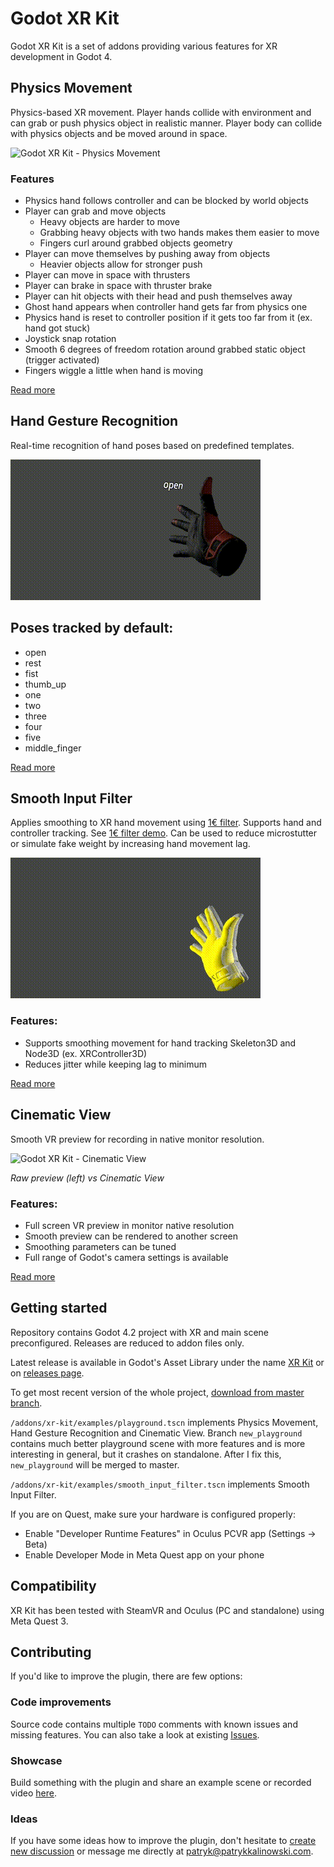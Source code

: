 # Godot XR Kit

Godot XR Kit is a set of addons providing various features for XR development in Godot 4.

## Physics Movement

Physics-based XR movement. Player hands collide with environment and can grab or push physics object in realistic manner. Player body can collide with physics objects and be moved around in space.

![Godot XR Kit - Physics Movement](/screenshots/physics_movement.gif)

### Features

- Physics hand follows controller and can be blocked by world objects
- Player can grab and move objects
  - Heavy objects are harder to move
  - Grabbing heavy objects with two hands makes them easier to move
  - Fingers curl around grabbed objects geometry
- Player can move themselves by pushing away from objects
  - Heavier objects allow for stronger push
- Player can move in space with thrusters
- Player can brake in space with thruster brake
- Player can hit objects with their head and push themselves away
- Ghost hand appears when controller hand gets far from physics one
- Physics hand is reset to controller position if it gets too far from it (ex. hand got stuck)
- Joystick snap rotation
- Smooth 6 degrees of freedom rotation around grabbed static object (trigger activated)
- Fingers wiggle a little when hand is moving

[Read more](/addons/xr-kit/physics-movement/)

## Hand Gesture Recognition

Real-time recognition of hand poses based on predefined templates.

![Godot XR Kit - Hand Gesture Recognition](/screenshots/hand_gesture_recognition.gif)

## Poses tracked by default:

- open
- rest
- fist
- thumb_up
- one
- two
- three
- four
- five
- middle_finger

[Read more](/addons/xr-kit/hand-gesture-recognition/)

## Smooth Input Filter

Applies smoothing to XR hand movement using [1€ filter](https://gery.casiez.net/1euro/). Supports hand and controller tracking. See [1€ filter demo](https://gery.casiez.net/1euro/InteractiveDemo/). Can be used to reduce microstutter or simulate fake weight by increasing hand movement lag.

![Godot XR Kit - Smooth Input Filter](/screenshots/smooth_input_filter.gif)

### Features:

- Supports smoothing movement for hand tracking Skeleton3D and Node3D (ex. XRController3D)
- Reduces jitter while keeping lag to minimum

[Read more](/addons/xr-kit/smooth-input-filter/)

## Cinematic View

Smooth VR preview for recording in native monitor resolution.

![Godot XR Kit - Cinematic View](/screenshots/cinematic_view.gif)

*Raw preview (left) vs Cinematic View*

### Features:

- Full screen VR preview in monitor native resolution
- Smooth preview can be rendered to another screen
- Smoothing parameters can be tuned
- Full range of Godot's camera settings is available 

[Read more](/addons/xr-kit/cinematic-view/)

## Getting started

Repository contains Godot 4.2 project with XR and main scene preconfigured. Releases are reduced to addon files only.

Latest release is available in Godot's Asset Library under the name [XR Kit](https://godotengine.org/asset-library/asset/1870) or on [releases page](https://github.com/patrykkalinowski/godot-xr-kit/releases/latest).

To get most recent version of the whole project, [download from master branch](https://github.com/patrykkalinowski/godot-xr-kit/archive/refs/heads/master.zip).

`/addons/xr-kit/examples/playground.tscn` implements Physics Movement, Hand Gesture Recognition and Cinematic View. Branch `new_playground` contains much better playground scene with more features and is more interesting in general, but it crashes on standalone. After I fix this, `new_playground` will be merged to master.

`/addons/xr-kit/examples/smooth_input_filter.tscn` implements Smooth Input Filter.

If you are on Quest, make sure your hardware is configured properly:

- Enable "Developer Runtime Features" in Oculus PCVR app (Settings -> Beta)
- Enable Developer Mode in Meta Quest app on your phone


## Compatibility

XR Kit has been tested with SteamVR and Oculus (PC and standalone) using Meta Quest 3. 

## Contributing

If you'd like to improve the plugin, there are few options:

### Code improvements

Source code contains multiple `TODO` comments with known issues and missing features. You can also take a look at existing [Issues](https://github.com/patrykkalinowski/godot-xr-kit/issues).

### Showcase

Build something with the plugin and share an example scene or recorded video [here](https://github.com/patrykkalinowski/godot-xr-kit/discussions/categories/show-and-tell).

### Ideas

If you have some ideas how to improve the plugin, don't hesitate to [create new discussion](https://github.com/patrykkalinowski/godot-xr-kit/discussions/categories/ideas) or message me directly at [patryk@patrykkalinowski.com](mailto:patryk@patrykkalinowski.com).
